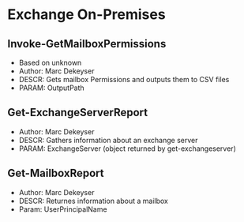 # Exchange On-Premises
## Invoke-GetMailboxPermissions
* Based on unknown
* Author: Marc Dekeyser
* DESCR: Gets mailbox Permissions and outputs them to CSV files
* PARAM: OutputPath

## Get-ExchangeServerReport
* Author: Marc Dekeyser
* DESCR: Gathers information about an exchange server
* PARAM: ExchangeServer (object returned by get-exchangeserver)

## Get-MailboxReport
* Author: Marc Dekeyser
* DESCR: Returnes information about a mailbox
* Param: UserPrincipalName
